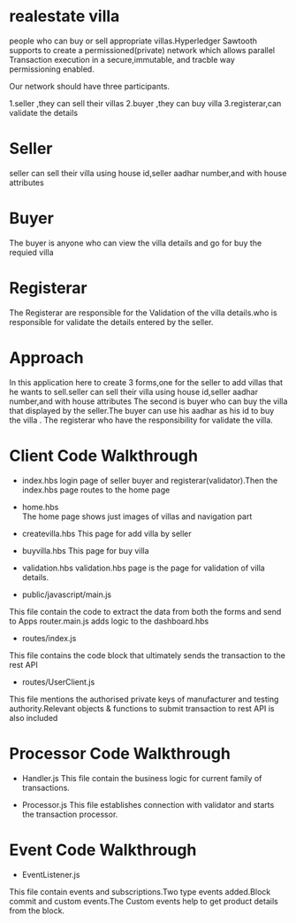 # realestate villa

people who can buy or sell appropriate villas.Hyperledger Sawtooth supports to create a permissioned(private) network which allows parallel Transaction execution in a secure,immutable,
and tracble way permissioning enabled.

Our network should have three participants.

1.seller ,they can sell their villas 
2.buyer ,they can buy villa 
3.registerar,can validate the details

# Seller

seller can sell their villa using house id,seller aadhar number,and with house attributes

# Buyer
 
  The buyer is anyone who can view the villa details and  go for buy the requied villa

# Registerar

 The Registerar are responsible for the Validation of the villa details.who is responsible for validate the details entered by the seller. 


# Approach

In this application here to create 3 forms,one for the seller to add villas that he wants to sell.seller can sell their villa using house id,seller aadhar number,and with house attributes
The second is buyer who can buy the villa that displayed by the seller.The buyer can use his aadhar as his id to buy the villa .
The registerar who have the responsibility for validate the villa. 

 


# Client Code Walkthrough

* index.hbs
    login page  of seller buyer and registerar(validator).Then the index.hbs page routes to the home page
* home.hbs    
  The home page shows just images of  villas and navigation part
* createvilla.hbs
   This page for add villa by seller
* buyvilla.hbs
 This page for buy villa 
* validation.hbs
validation.hbs page is the page for validation of villa details.
 
* public/javascript/main.js

This file contain the code to extract the data from both the forms and send to Apps router.main.js adds logic to the dashboard.hbs

* routes/index.js

 This file contains the code block that ultimately sends the transaction to the rest API

* routes/UserClient.js

 This file mentions the authorised private keys of manufacturer and testing authority.Relevant objects & functions to submit transaction to rest API is also included

# Processor Code Walkthrough


* Handler.js
   This file contain the business logic for current family of transactions.


* Processor.js
   This file establishes connection with validator and starts the transaction processor.

# Event Code Walkthrough   

* EventListener.js

 This file contain events and subscriptions.Two type events added.Block commit and custom events.The Custom events help to get product details from the block. 
